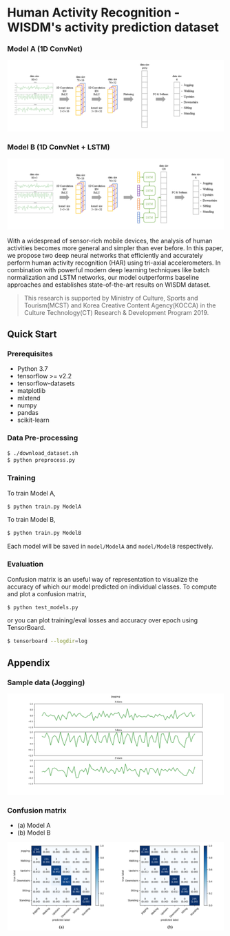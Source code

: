 # Human Activity Recognition - WISDM's activity prediction dataset

### Model A (1D ConvNet)

![Model A](asset/ModelA.png)

### Model B (1D ConvNet + LSTM)

![Model B](asset/ModelB.png)

With a widespread of sensor-rich mobile devices, the analysis of human activities becomes more general and simpler than ever before.
In this paper, we propose two deep neural networks that efficiently and accurately perform human activity recognition (HAR) using tri-axial accelerometers.
In combination with powerful modern deep learning techniques like batch normalization and LSTM networks, our model outperforms baseline approaches and establishes state-of-the-art results on WISDM dataset.

> This research is supported by Ministry of Culture, Sports and Tourism(MCST) and Korea Creative Content Agency(KOCCA) in the Culture Technology(CT) Research & Development Program 2019.

## Quick Start

### Prerequisites

- Python 3.7
- tensorflow >= v2.2
- tensorflow-datasets
- matplotlib
- mlxtend
- numpy
- pandas
- scikit-learn

### Data Pre-processing

```bash
$ ./download_dataset.sh
$ python preprocess.py
```

### Training

To train Model A,
```bash
$ python train.py ModelA
```
To train Model B,

```bash
$ python train.py ModelB
```

Each model will be saved in `model/ModelA` and `model/ModelB` respectively.

### Evaluation

Confusion matrix is an useful way of representation to visualize the accuracy of which our model predicted on individual classes. To compute and plot a confusion matrix,

```bash
$ python test_models.py
```

or you can plot training/eval losses and accuracy over epoch using TensorBoard.

```bash
$ tensorboard --logdir=log
```

## Appendix

### Sample data (Jogging)

![JoggingPlot](asset/Jogging_plot.png)

### Confusion matrix
- (a) Model A
- (b) Model B

![Modl_AB_Conf_Mat](asset/Model_AB_Conf_Mat.png)